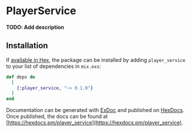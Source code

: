 # PlayerService

**TODO: Add description**

## Installation

If [available in Hex](https://hex.pm/docs/publish), the package can be installed
by adding `player_service` to your list of dependencies in `mix.exs`:

```elixir
def deps do
  [
    {:player_service, "~> 0.1.0"}
  ]
end
```

Documentation can be generated with [ExDoc](https://github.com/elixir-lang/ex_doc)
and published on [HexDocs](https://hexdocs.pm). Once published, the docs can
be found at [https://hexdocs.pm/player_service](https://hexdocs.pm/player_service).

